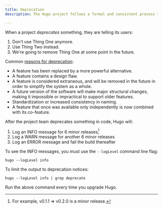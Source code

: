 ```yaml
---
title: Deprecation
description: The Hugo project follows a formal and consistent process to deprecate functions, methods, and configuration settings.

---
```


When a project _deprecates_ something, they are telling its users:

1. Don't use Thing One anymore.
2. Use Thing Two instead.
3. We're going to remove Thing One at some point in the future.

[reasons for deprecation]: https://en.wikipedia.org/wiki/Deprecation

Common [reasons for deprecation]:

- A feature has been replaced by a more powerful alternative.
- A feature contains a design flaw.
- A feature is considered extraneous, and will be removed in the future in order to simplify the system as a whole.
- A future version of the software will make major structural changes, making it impossible or impractical to support older features.
- Standardization or increased consistency in naming.
- A feature that once was available only independently is now combined with its co-feature.

After the project team deprecates something in code, Hugo will:

1. Log an INFO message for 6 minor releases[^1]
2. Log a WARN message for another 6 minor releases
3. Log an ERROR message and fail the build thereafter

To see the INFO messages, you must use the `--logLevel` command line flag:

```text
hugo --logLevel info
```

To limit the output to deprecation notices:

```text
hugo --logLevel info | grep deprecate
```

Run the above command every time you upgrade Hugo.

[^1]: For example, v0.1.1 => v0.2.0 is a minor release.
